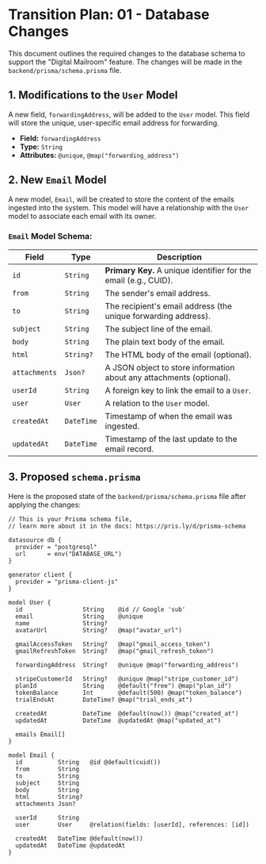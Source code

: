 # Transition Plan: 01 - Database Changes

This document outlines the required changes to the database schema to support the "Digital Mailroom" feature. The changes will be made in the `backend/prisma/schema.prisma` file.

## 1. Modifications to the `User` Model

A new field, `forwardingAddress`, will be added to the `User` model. This field will store the unique, user-specific email address for forwarding.

-   **Field:** `forwardingAddress`
-   **Type:** `String`
-   **Attributes:** `@unique`, `@map("forwarding_address")`

## 2. New `Email` Model

A new model, `Email`, will be created to store the content of the emails ingested into the system. This model will have a relationship with the `User` model to associate each email with its owner.

### `Email` Model Schema:

| Field         | Type     | Description                                                                |
|---------------|----------|----------------------------------------------------------------------------|
| `id`          | `String` | **Primary Key.** A unique identifier for the email (e.g., CUID).           |
| `from`        | `String` | The sender's email address.                                                |
| `to`          | `String` | The recipient's email address (the unique forwarding address).             |
| `subject`     | `String` | The subject line of the email.                                             |
| `body`        | `String` | The plain text body of the email.                                          |
| `html`        | `String?`| The HTML body of the email (optional).                                     |
| `attachments` | `Json?`  | A JSON object to store information about any attachments (optional).       |
| `userId`      | `String` | A foreign key to link the email to a `User`.                               |
| `user`        | `User`   | A relation to the `User` model.                                            |
| `createdAt`   | `DateTime`| Timestamp of when the email was ingested.                                  |
| `updatedAt`   | `DateTime`| Timestamp of the last update to the email record.                          |

## 3. Proposed `schema.prisma`

Here is the proposed state of the `backend/prisma/schema.prisma` file after applying the changes:

```prisma
// This is your Prisma schema file,
// learn more about it in the docs: https://pris.ly/d/prisma-schema

datasource db {
  provider = "postgresql"
  url      = env("DATABASE_URL")
}

generator client {
  provider = "prisma-client-js"
}

model User {
  id                 String    @id // Google 'sub'
  email              String    @unique
  name               String?
  avatarUrl          String?   @map("avatar_url")
  
  gmailAccessToken   String?   @map("gmail_access_token")
  gmailRefreshToken  String?   @map("gmail_refresh_token")

  forwardingAddress  String?   @unique @map("forwarding_address")

  stripeCustomerId   String?   @unique @map("stripe_customer_id")
  planId             String    @default("free") @map("plan_id")
  tokenBalance       Int       @default(500) @map("token_balance")
  trialEndsAt        DateTime? @map("trial_ends_at")
  
  createdAt          DateTime  @default(now()) @map("created_at")
  updatedAt          DateTime  @updatedAt @map("updated_at")

  emails Email[]
}

model Email {
  id          String   @id @default(cuid())
  from        String
  to          String
  subject     String
  body        String
  html        String?
  attachments Json?
  
  userId      String
  user        User     @relation(fields: [userId], references: [id])

  createdAt   DateTime @default(now())
  updatedAt   DateTime @updatedAt
}
```
